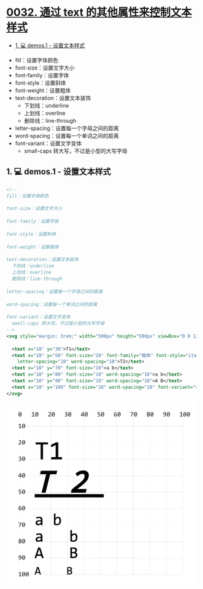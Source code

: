 # [0032. 通过 text 的其他属性来控制文本样式](https://github.com/Tdahuyou/svg/tree/main/0032.%20%E9%80%9A%E8%BF%87%20text%20%E7%9A%84%E5%85%B6%E4%BB%96%E5%B1%9E%E6%80%A7%E6%9D%A5%E6%8E%A7%E5%88%B6%E6%96%87%E6%9C%AC%E6%A0%B7%E5%BC%8F)

<!-- region:toc -->
- [1. 💻 demos.1 - 设置文本样式](#1--demos1---设置文本样式)
<!-- endregion:toc -->
- fill：设置字体颜色
- font-size：设置文字大小
- font-family：设置字体
- font-style：设置斜体
- font-weight：设置粗体
- text-decoration：设置文本装饰
  - 下划线：underline
  - 上划线：overline
  - 删除线：line-through
- letter-spacing：设置每一个字母之间的距离
- word-spacing：设置每一个单词之间的距离
- font-variant：设置文字变体
  - small-caps 转大写，不过是小型的大写字母

## 1. 💻 demos.1 - 设置文本样式

```xml
<!--
fill：设置字体颜色

font-size：设置文字大小

font-family：设置字体

font-style：设置斜体

font-weight：设置粗体

text-decoration：设置文本装饰
  下划线：underline
  上划线：overline
  删除线：line-through

letter-spacing：设置每一个字母之间的距离

word-spacing：设置每一个单词之间的距离

font-variant：设置文字变体
  small-caps 转大写，不过是小型的大写字母
-->
<svg style="margin: 3rem;" width="500px" height="500px" viewBox="0 0 120 120" xmlns="http://www.w3.org/2000/svg">

  <text x="10" y="30">T1</text>
  <text x="10" y="50" font-size="20" font-family="楷体" font-style="italic" font-weight="bold" text-decoration="underline"
    letter-spacing="10" word-spacing="10">T2</text>
  <text x="10" y="70" font-size="10">a b</text>
  <text x="10" y="80" font-size="10" word-spacing="10">a b</text>
  <text x="10" y="90" font-size="10" word-spacing="10">A B</text>
  <text x="10" y="100" font-size="10" word-spacing="10" font-variant="small-caps">a b</text>
</svg>
```

![](assets/2024-12-09-17-40-51.png)
